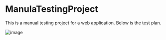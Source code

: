 # ManulaTestingProject
This is a manual testing project for a web application.  Below is the test plan.

![image](https://github.com/user-attachments/assets/d8def628-f6e3-4c25-96a7-707e58608950)
